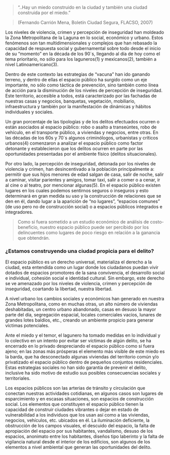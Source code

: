 
> “..Hay un miedo construido en la ciudad y también una ciudad construida por el miedo.”

> (Fernando Carrión Mena, Boletín Ciudad Segura, FLACSO, 2007)

Los niveles de violencia, crimen y percepción de inseguridad han moldeado la Zona Metropolitana de la Laguna en lo social, económico y urbano. Estos fenómenos son tan multidimensionales y complejos que han rebasado la capacidad de respuesta social y gubernamental sobre todo desde el inicio de  su “momento” en la década de los 90´s, llegando al día de hoy como el tema prioritario, no sólo para los laguneros(1) y mexicanos(2), también a nivel Latinoamericano(3).

Dentro de este contexto las estrategias de “vacuna” han ido ganando terreno, y dentro de ellas el espacio público ha surgido como un eje importante, no sólo como táctica de prevención, sino también como línea de acción para la disminución de los niveles de percepción de inseguridad. Este territorio, accesible a todos, está caracterizado por las fachadas de nuestras casas y negocios, banquetas, vegetación, mobiliario, infraestructura y también por la manifestación de dinámicas y hábitos individuales y sociales.

Un gran porcentaje de las tipologías y de los delitos efectuados ocurren o están asociados al espacio público: robo o asalto a transeúntes, robo de vehículo, en el transporte público, a viviendas y negocios, entre otras. En las décadas de los 60s y 70´s algunos criminólogos, urbanistas y críticos urbanos(4) comenzaron a analizar el espacio público como factor detonante y establecieron que los delitos ocurren en parte por las oportunidades presentadas por el ambiente físico (delitos situacionales).

Por otro lado, la percepción de inseguridad, detonada por los niveles de violencia y crimen, han desincentivado a la población principalmente a: permitir que sus hijos menores de edad salgan de casa, salir de noche, salir a caminar, visitar parientes y amigos, tomar taxi, salir a comer o a cenar, ir al cine o al teatro, por mencionar algunas(5). En el espacio público existen lugares en los cuales podemos sentirnos seguros o inseguros y esto determinará en gran medida su uso y la construcción de relaciones que se den en él, dando lugar a la aparición de “no lugares”, “espacios comunes” (de uso pero no de construcción social)  o a espacios públicos integrados e integradores.

> Como si fuera sometido a un estudio económico de análisis de costo-beneficio, nuestro espacio público puede ser  percibido por los delincuentes como lugares de poco riesgo en relación a la ganancia que obtendrán.

### ¿Estamos construyendo una ciudad propicia para el delito?

El espacio público es un derecho universal, materializa el derecho a la ciudad, esta entendida como un lugar donde los ciudadanos puedan vivir dotados de espacios promotores de la sana convivencia, el desarrollo social e individual, cohesión social e identidad cultural. Sin embargo, este derecho se ve amenazado por los niveles de violencia, crimen y percepción de inseguridad, coartando la libertad, nuestra libertad.

A nivel urbano los cambios sociales y económicos han generado en nuestra Zona Metropolitana, como en muchas otras, un alto número de viviendas deshabitadas, un centro urbano abandonado, casas en desuso la mayor parte del día, segregación espacial, locales comerciales vacíos, lunares de grandes lotes baldíos, etc., creando un ambiente propicio para generar víctimas potenciales.

Ante el miedo y el temor, el lagunero ha tomado medidas en lo individual y lo colectivo en un intento por evitar ser víctimas de algún delito, se ha encerrado en lo privado despreciando el espacio público como si fuera ajeno; en las zonas más prósperas el elemento más visible de este miedo es la barda, que ha desconectado algunas viviendas del territorio común y/o privatizado el espacio público dentro de pequeños conjuntos residenciales. Estas estrategias sociales no han sido garantía de prevenir el delito, inclusive ha sido motivo de estudio sus posibles consecuencias sociales y territoriales.

Los espacios públicos son las arterias de tránsito y circulación que conectan nuestras actividades cotidianas, en algunos casos son lugares de esparcimiento y en escasas situaciones, son espacios de construcción social. Los elementos que constituyen el espacio público tienen la capacidad de construir ciudades vibrantes o dejar en estado de vulnerabilidad a los individuos que los usan así como a las viviendas, negocios, vehículos, etc. ubicados en él. La  iluminación deficiente, la obstrucción de los campos visuales, el descuido del espacio, la falta de apropiación del espacio por sus habitantes, vandalismo, desuso de los espacios, anonimato entre los habitantes, diseños tipo laberinto y la  falta de vigilancia natural desde el interior de los edificios, son algunos de los elementos a nivel ambiental que generan las oportunidades del delito.

